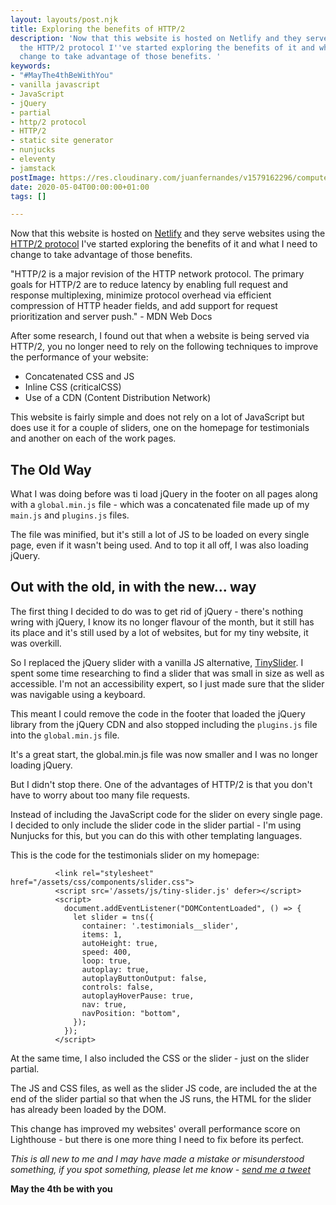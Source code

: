 ```yaml
---
layout: layouts/post.njk
title: Exploring the benefits of HTTP/2
description: 'Now that this website is hosted on Netlify and they serve websites using
  the HTTP/2 protocol I''ve started exploring the benefits of it and what I need to
  change to take advantage of those benefits. '
keywords:
- "#MayThe4thBeWithYou"
- vanilla javascript
- JavaScript
- jQuery
- partial
- http/2 protocol
- HTTP/2
- static site generator
- nunjucks
- eleventy
- jamstack
postImage: https://res.cloudinary.com/juanfernandes/v1579162296/computer-18363301920-1.jpg
date: 2020-05-04T00:00:00+01:00
tags: []

---
```

Now that this website is hosted on [Netlify](https://www.netlify.com) and they serve websites using the [HTTP/2 protocol](https://developer.mozilla.org/en-US/docs/Glossary/HTTP_2) I've started exploring the benefits of it and what I need to change to take advantage of those benefits.

"HTTP/2 is a major revision of the HTTP network protocol. The primary goals for HTTP/2 are to reduce latency by enabling full request and response multiplexing, minimize protocol overhead via efficient compression of HTTP header fields, and add support for request prioritization and server push." - MDN Web Docs

After some research, I found out that when a website is being served via HTTP/2, you no longer need to rely on the following techniques to improve the performance of your website:

* Concatenated CSS and JS
* Inline CSS (criticalCSS)
* Use of a CDN (Content Distribution Network)

This website is fairly simple and does not rely on a lot of JavaScript but does use it for a couple of sliders, one on the homepage for testimonials and another on each of the work pages.

## The Old Way

What I was doing before was ti load jQuery in the footer on all pages along with a `global.min.js` file - which was a concatenated file made up of my `main.js` and `plugins.js` files.

The file was minified, but it's still a lot of JS to be loaded on every single page, even if it wasn't being used. And to top it all off, I was also loading jQuery.

## Out with the old, in with the new... way

The first thing I decided to do was to get rid of jQuery - there's nothing wring with jQuery, I know its no longer flavour of the month, but it still has its place and it's still used by a lot of websites, but for my tiny website, it was overkill.

So I replaced the jQuery slider with a vanilla JS alternative, [TinySlider](https://github.com/ganlanyuan/tiny-slider). I spent some time researching to find a slider that was small in size as well as accessible. I'm not an accessibility expert, so I just made sure that the slider was navigable using a keyboard.

This meant I could remove the code in the footer that loaded the jQuery library from the jQuery CDN and also stopped including the `plugins.js` file into the `global.min.js` file.

It's a great start, the global.min.js file was now smaller and I was no longer loading jQuery.

But I didn't stop there. One of the advantages of HTTP/2 is that you don't have to worry about too many file requests.

Instead of including the JavaScript code for the slider on every single page. I decided to only include the slider code in the slider partial - I'm using Nunjucks for this, but you can do this with other templating languages.

This is the code for the testimonials slider on my homepage:

              <link rel="stylesheet" href="/assets/css/components/slider.css">
              <script src='/assets/js/tiny-slider.js' defer></script>
              <script>
                document.addEventListener("DOMContentLoaded", () => {
                  let slider = tns({
                    container: '.testimonials__slider',
                    items: 1,
                    autoHeight: true,
                    speed: 400,
                    loop: true,
                    autoplay: true,
                    autoplayButtonOutput: false,
                    controls: false,
                    autoplayHoverPause: true,
                    nav: true,
                    navPosition: "bottom",
                  });
                });
              </script>

At the same time, I also included the CSS or the slider - just on the slider partial.

The JS and CSS files, as well as the slider JS code, are included the at the end of the slider partial so that when the JS runs, the HTML for the slider has already been loaded by the DOM.

This change has improved my websites' overall performance score on Lighthouse - but there is one more thing I need to fix before its perfect.

_This is all new to me and I may have made a mistake or misunderstood something, if you spot something, please let me know -_ [_send me a tweet_](https://twitter.com/juanfernandes)

**May the 4th be with you**